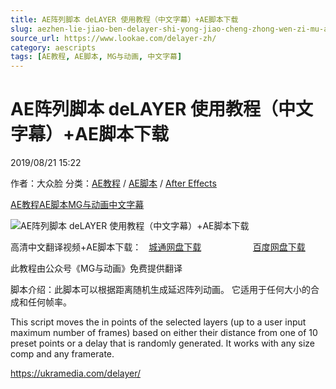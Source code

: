 ```yaml
---
title: AE阵列脚本 deLAYER 使用教程（中文字幕）+AE脚本下载
slug: aezhen-lie-jiao-ben-delayer-shi-yong-jiao-cheng-zhong-wen-zi-mu-aejiao-ben-xia-zai
source_url: https://www.lookae.com/delayer-zh/
category: aescripts
tags: [AE教程, AE脚本, MG与动画, 中文字幕]
---
```

# AE阵列脚本 deLAYER 使用教程（中文字幕）+AE脚本下载

2019/08/21 15:22

作者：大众脸
分类：[AE教程](https://www.lookae.com/after-effects/aejiaocheng/) / [AE脚本](https://www.lookae.com/after-effects/aescripts/) / [After Effects](https://www.lookae.com/after-effects/)

[AE教程](https://www.lookae.com/tag/ae%e6%95%99%e7%a8%8b/)[AE脚本](https://www.lookae.com/tag/ae%e8%84%9a%e6%9c%ac/)[MG与动画](https://www.lookae.com/tag/cemg/)[中文字幕](https://www.lookae.com/tag/%e4%b8%ad%e6%96%87%e5%ad%97%e5%b9%95/)

![AE阵列脚本 deLAYER 使用教程（中文字幕）+AE脚本下载](https://www.lookae.com/wp-content/uploads/2019/08/deLAYER.jpg "AE阵列脚本 deLAYER 使用教程（中文字幕）+AE脚本下载-LookAE.com")

高清中文翻译视频+AE脚本下载：   [城通网盘下载](https://lookae.ctfile.com/fs/680462-393726075)                     [百度网盘下载](https://pan.baidu.com/s/11t9vGQunKUJKaqPP-5YGuA)

此教程由公众号《MG与动画》免费提供翻译

脚本介绍：此脚本可以根据距离随机生成延迟阵列动画。 它适用于任何大小的合成和任何帧率。

This script moves the in points of the selected layers (up to a user input maximum number of frames) based on either their distance from one of 10 preset points or a delay that is randomly generated. It works with any size comp and any framerate.

https://ukramedia.com/delayer/

